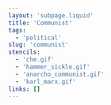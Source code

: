 ```yaml
---
layout: 'subpage.liquid'
title: 'Communist'
tags:
  - 'political'
slug: 'communist'
stencils:
  - 'che.gif'
  - 'hammer_sickle.gif'
  - 'anarcho_communist.gif'
  - 'karl_marx.gif'
links: []
---
```

